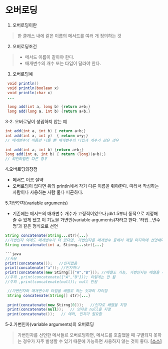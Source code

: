 # 오버로딩
1. 오버로딩이란
> 한 클래스 내에 같은 이름의 메서드를 여러 개 정의하는 것

2. 오버로딩조건
> * 메서드 이름이 같아야 한다.
> * 매개변수의 개수 또는 타입이 달라야 한다.

3. 오버로딩예
```java
 void println()
 void println(boolean x)
 void println(char x)
 ...
 
 long add(int a, long b) {return a+b;}
 long add(long a, int b) {return a+b;}
 ```
 
3-2. 오버로딩이 성립하지 않는 예
```java
int add(int a, int b) { return a+b;}
int add(int x, int y)  { return x+y;}
// 매개변수의 이름만 다를 뿐 매개변수의 타입과 개수가 같은 경우
 
int add(int a, int b) {return a+b;}
long add(int a, int b) { return (long)(a+b);}
// 리턴타입만 다른 경우
```

4.오버로딩의장점
* 메서드 이름 절약
* 오버로딩이 없다면 위의 println에서 각기 다른 이름을 줘야한다. 따라서 작성하는 사람이나 사용하는 사람 둘다 피곤하다.


5.가변인자(variable arguments)
* 기존에는 메서드의 매개변수 개수가 고정적이었으나 jdk1.5부터 동적으로 지정해 줄 수 있게 됐고 이 기능을 가변인(variable arguments)자라고 한다. '타입...변수명'과 같은 형식으로 선언

```java
String concatenate(String...str){...}
//가변인자 외에도 매개변수가 더 있다면, 가변인자를 매개변수 중에서 제일 마지막에 선언해야 한다.
String concatenate(int a, Stirng...str){...}

```java
//사용
print(concatenate());   //인자없음
print(concatenate("a")); //인자하나
print(concatenate(new Stirng[]{"A","B"})); //배열도 가능, 가변인자는 배열을 사용하기 때문
//주의 ,print(concatenate({"A","B"})); 이렇게는 안 됨
//주의 ,print(concatenate(null)); null 안됨
```

```java
 //가변인자와 매개변수의 타입을 배열로 하는 것과의 차이점
 String concatenate(String[] str){...}
 
 print(concatenate(new Stirng[0]));   //인자로 배열을 지정
 print(concatenate(null));   // 인자로 null을 지정
 print(concatenate());   // 에러, 인자가 필요함
```

5-2.가변인자(variable arguments)의 오버로딩
> 가변인자를 선언한 메서들르 오버로딩하면, 메서드를 호출했을 때 구별되지 못하는 경우가 자주 발생할 수 있기 때문에 가능하면 사용하지 않는 것이 좋다. [[소스]](https://github.com/HaeSeongPark/TIL/blob/master/javastudy/src/ch6/VarArgsEx.java)
